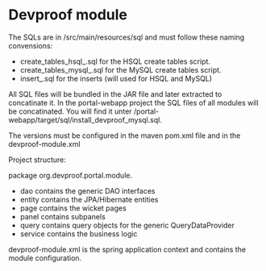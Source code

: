 Devproof module
===============

The SQLs are in /src/main/resources/sql and must follow these naming convensions:

* create_tables_hsql_<yourmodule>.sql for the HSQL create tables script.
* create_tables_mysql_<yourmodule>.sql for the MySQL create tables script.
* insert_<yourmodule>.sql for the inserts (will used for HSQL and MySQL)

All SQL files will be bundled in the JAR file and later extracted to concatinate it. 
In the portal-webapp project the SQL files of all modules will be concatinated.
You will find it unter /portal-webapp/target/sql/install_devproof_mysql.sql.

The versions must be configured in the maven pom.xml file and in the devproof-module.xml

Project structure:

package org.devproof.portal.module.<yourmodule>

* dao contains the generic DAO interfaces
* entity contains the JPA/Hibernate entities
* page contains the wicket pages
* panel contains subpanels
* query contains query objects for the generic QueryDataProvider
* service contains the business logic

devproof-module.xml is the spring application context 
and contains the module configuration.